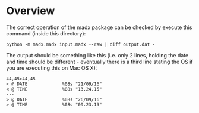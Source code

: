 # Overview

The correct operation of the madx package can be checked by execute this command (inside this directory): 

```
python -m madx.madx input.madx --raw | diff output.dat -
```

The output should be something like this (i.e. only 2 lines, holding the date and time should be different - eventually there is a third line stating the OS if you are executing this on Mac OS X):

```
44,45c44,45
< @ DATE             %08s "21/09/16"
< @ TIME             %08s "13.24.15"
---
> @ DATE             %08s "26/09/16"
> @ TIME             %08s "09.23.13"
```